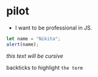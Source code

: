 # pilot

- I want to be professional in JS.

```js
let name = "Nikita";
alert(name);
```

_this text will be cursive_

backticks to highlight `the term`
